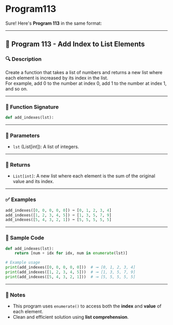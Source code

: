 # Program113
Sure! Here's **Program 113** in the same format:

---

## 📘 Program 113 - Add Index to List Elements

### 🔍 Description  

Create a function that takes a list of numbers and returns a new list where each element is increased by its index in the list.  
For example, add 0 to the number at index 0, add 1 to the number at index 1, and so on.

---

### 🧠 Function Signature

```python
def add_indexes(lst):
```

---

### 🧮 Parameters  

- `lst` (List[int]): A list of integers.

---

### 🚀 Returns  

- `List[int]`: A new list where each element is the sum of the original value and its index.

---

### ✅ Examples

```python
add_indexes([0, 0, 0, 0, 0]) ➞ [0, 1, 2, 3, 4]  
add_indexes([1, 2, 3, 4, 5]) ➞ [1, 3, 5, 7, 9]  
add_indexes([5, 4, 3, 2, 1]) ➞ [5, 5, 5, 5, 5]
```

---

### 🧪 Sample Code

```python
def add_indexes(lst):
    return [num + idx for idx, num in enumerate(lst)]

# Example usage
print(add_indexes([0, 0, 0, 0, 0]))  # ➞ [0, 1, 2, 3, 4]
print(add_indexes([1, 2, 3, 4, 5]))  # ➞ [1, 3, 5, 7, 9]
print(add_indexes([5, 4, 3, 2, 1]))  # ➞ [5, 5, 5, 5, 5]
```

---

### 📌 Notes

- This program uses `enumerate()` to access both the **index** and **value** of each element.
- Clean and efficient solution using **list comprehension**.

